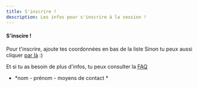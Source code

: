 ```yaml
---
title: S'inscrire !
description: Les infos pour s'inscrire à la session !
---
```


#### S'inscire !

Pour t'inscrire, ajoute tes coordonnées en bas de la liste
Sinon tu peux aussi cliquer [par là](https://www.eventbrite.fr/e/billets-walking-dev-tu-veux-faire-quoi-plus-tard-42753520932) :)

Et si tu as besoin de plus d'infos, tu peux consulter la [FAQ](http://walkingdev.fr/#walkingdev/plein-phare/blob/master/v-75/faq.md)

* *nom - prénom - moyens de contact *

